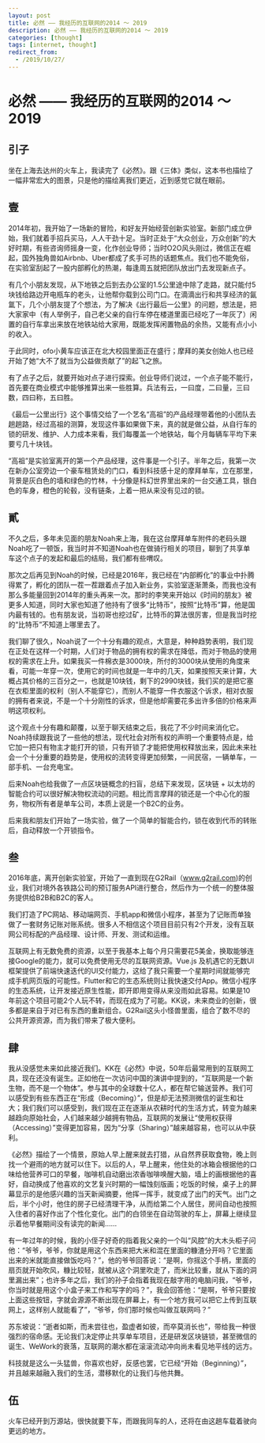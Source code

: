 ```yaml
---
layout: post
title: 必然 —— 我经历的互联网的2014 ～ 2019
description: 必然 —— 我经历的互联网的2014 ～ 2019
categories: [thought]
tags: [internet, thought]
redirect_from:
  - /2019/10/27/
---
```


# 必然 —— 我经历的互联网的2014 ～ 2019

## 引子
坐在上海去达州的火车上，我读完了《必然》。跟《三体》类似，这本书也描绘了一幅非常宏大的图景，只是他的描绘离我们更近，近到感觉它就在眼前。

## 壹

2014年初，我开始了一场新的冒险，和好友开始经营创新实验室。新部门成立伊始，我们就着手招兵买马，人人干劲十足。当时正处于“大众创业，万众创新”的大好时期，有些咨询师摇身一变，化作创业导师；当时O2O风头刚过，微信正在崛起，国外独角兽如Airbnb、Uber都成了炙手可热的话题焦点。我们也不能免俗，在实验室刮起了一股内部孵化的热潮，每逢周五就把团队放出门去发现新点子。

有几个小朋友发现，从下地铁之后到去办公室的1.5公里途中除了走路，就只能付5块钱给路边开电瓶车的老头，让他帮你载到公司门口。在滴滴出行和共享经济的氤氲下，几个小朋友提了个想法，为了解决《出行最后一公里》的问题，想法是，把大家家中（有人举例子，自己老父亲的自行车停在楼道里面已经吃了一年灰了）闲置的自行车拿出来放在地铁站给大家用，既能发挥闲置物品的余热，又能有点小小的收入。

于此同时，ofo小黄车应该正在北大校园里面正在盛行；摩拜的美女创始人也已经开始了她“大不了就当为公益做贡献了”的起飞之旅。

有了点子之后，就要开始对点子进行探索。创业导师们说过，一个点子能不能行，首先要在商业模式中能够推算出来一些胜算。兵法有云，一曰度，二曰量，三曰数，四曰称，五曰胜。

《最后一公里出行》这个事情交给了一个艺名“高祖”的产品经理带着他的小团队去趟趟路，经过高祖的测算，发现这件事如果做下来，真的就是做公益，从自行车的锁的研发、维护、人力成本来看，我们每覆盖一个地铁站，每个月每辆车平均下来要亏几十块钱。

“高祖”是实验室离开的第一个产品经理，这件事是一个引子。半年之后，我第一次在新办公室旁边一个豪车租赁处的门口，看到科技感十足的摩拜单车，立在那里，背景是灰白色的墙和绿色的竹林，十分像是科幻世界里出来的一台交通工具，银白色的车身，橙色的轮毂，没有链条，上着一把从来没有见过的锁。

## 貳

不久之后，多年未见面的朋友Noah来上海，我在这台摩拜单车附件的老码头跟Noah吃了一顿饭，我当时并不知道Noah也在做骑行相关的项目，聊到了共享单车这个点子的发起和最后的结局，我们都有些喟叹。

那次之后再见到Noah的时候，已经是2016年，我已经在“内部孵化”的事业中扑腾得累了，孵化的团队一茬一茬跟着点子加入新业务，实验室逐渐萧条，而我也没有那么多能量回到2014年的重头再来一次。那时的李笑来开始以《时间的朋友》被更多人知道，同时大家也知道了他持有了很多“比特币”，按照“比特币”算，他是国内最有钱的。也有朋友说，当初哥也挖过矿，比特币的算法很厉害，但是我当时挖的“比特币”不知道上哪里去了。

我们聊了很久，Noah说了一个十分有趣的观点，大意是，种种趋势表明，我们现在正处在这样一个时期，人们对于物品的拥有权的需求在降低，而对于物品的使用权的需求在上升。如果我买一件棉衣是3000块，所付的3000块从使用的角度来看，可能一年穿一次，使用它的时间也就是一年中的几天，如果按照天来计算，大概占其价格的三百分之一，也就是10块钱，剩下的2990块钱，我们买的是把它塞在衣柜里面的权利（别人不能穿它），而别人不能穿一件衣服这个诉求，相对衣服的拥有者来说，不是一个十分刚性的诉求，但是他却需要花多出许多倍的价格来声明这项权利。

这个观点十分有趣和颠覆，以至于聊天结束之后，我花了不少时间来消化它。Noah持续跟我说了一些他的想法，现代社会对所有权的声明一个重要特点是，给它加一把只有物主才能打开的锁，只有开锁了才能把使用权释放出来，因此未来社会一个十分重要的趋势是，使用权的流转变得更加频繁，一间民宿，一辆单车，一部手机、一台充电宝。

后来Noah也给我做了一点区块链概念的扫盲，总结下来发现，区块链 + 以太坊的智能合约可以很好解决物权流动的问题。相比而言摩拜的锁还是一个中心化的服务，物权所有者是单车公司，本质上说是一个B2C的业务。

后来我和朋友们开始了一场实验，做了一个简单的智能合约，锁在收到代币的转账后，自动释放一个开锁指令。

## 叁

2016年底，离开创新实验室，开始了一直到现在G2Rail（www.g2rail.com)的创业，我们对境外各铁路公司的预订服务API进行整合，然后作为一个统一的整体服务提供给B2B和B2C的客人。

我们打造了PC网站、移动端网页、手机app和微信小程序，甚至为了记账而单独做了一套财务记账对账系统。很多人不相信这个项目目前只有2个开发，没有互联网公司标配的产品经理、设计师、开发、测试和运维。

互联网上有无数免费的资源，以至于我基本上每个月只需要花5美金，换取能够连接Google的能力，就可以免费使用无尽的互联网资源。Vue.js 及机遇它的无数UI框架提供了前端快速迭代的UI交付能力，这给了我只需要一个星期时间就能够完成手机网页版的可能性。Flutter和它的生态系统则让我快速交付App。微信小程序的生态系统，让开发接近原生性能，即开即用变得从来没雨如此容易。如果是10年前这个项目可能2个人玩不转，而现在成为了可能。KK说，未来商业的创新，很多都是来自于对已有东西的重新组合。G2Rail这头小怪兽里面，组合了数不尽的公共开源资源，而为我们带来了极大便利。

## 肆 

我从没感觉未来如此接近我们。KK在《必然》中说，50年后最常用到的互联网工具，现在还没有诞生。正如他在一次访问中国的演讲中提到的，“互联网是一个新生物，而不是一个物体”。参与其中的全球数十亿人，都在帮它输送营养。我们可以感受到有些东西正在“形成（Becoming）”，但是却无法预测微信的诞生和壮大；我们我们可以感受到，我们现在正在逐渐从农耕时代的生活方式，转变为越来越趋向原始社会，人们越来越少越拥有物品，互联网的发展让“使用权获得（Accessing）”变得更加容易，因为“分享（Sharing）”越来越容易，也可以从中获利。  

《必然》描绘了一个情景，原始人早上醒来就去打猎，从自然界获取食物，晚上则找一个避雨的地方就可以住下。以后的人，早上醒来，他住处的冰箱会根据他的口味给他营养可口的早餐，咖啡机自动磨出浓香咖啡唤醒大脑，墙上的画根据他的喜好，自动换成了他喜欢的文艺复兴时期的一幅蚀刻版画；吃饭的时候，桌子上的屏幕显示的是他感兴趣的当天新闻摘要，他挥一挥手，就变成了出门的天气。出门之后，半个小时，他住的房子已经清理干净，从而给第二个人居住，房间自动也按照入住者的喜好作出了个性化变化。出门的白领坐在自动驾驶的车上，屏幕上继续显示着他早餐期间没有读完的新闻……

有一年过年的时候，我的小侄子好奇的指着我父亲的一个叫“风腔”的大木头柜子问他：“爷爷，爷爷，你就是用这个东西来把大米和混在里面的糠渣分开吗？它里面出来的米就能直接做饭吃吗？”，他的爷爷回答说：“是啊，你摇这个手柄，里面的扇页就开始吹风，糠比较轻，就被从这个洞里吹走了，而米比较重，就从下面的洞里漏出来”；也许多年之后，我们的孙子会指着我现在敲字用的电脑问我，“爷爷，你当时就是用这个小盒子来工作和写字的吗？”，我会回答他：“是啊，爷爷只要按上面这些按钮，字就会源源不断出现在屏幕上，有一个地方我可以把它上传到互联网上，这样别人就能看了”，“爷爷，你们那时候也叫做互联网吗？”

苏东坡说：“逝者如斯，而未尝往也，盈虚者如彼，而卒莫消长也”，带给我一种很强烈的宿命感。无论我们决定停止共享单车项目，还是研发区块链锁，甚至微信的诞生、WeWork的衰落，互联网的潮水都在滚滚流动冲向尚未看见地平线的远方。

科技就是这么一头猛兽，你喜欢也好，反感也罢，它已经“开始（Beginning）”，并且越来越融入我们的生活，潜移默化的让我们与他共舞。

## 伍

火车已经开到万源站，很快就要下车，而跟我同车的人，还将在由这趟车载着驶向更远的地方。
